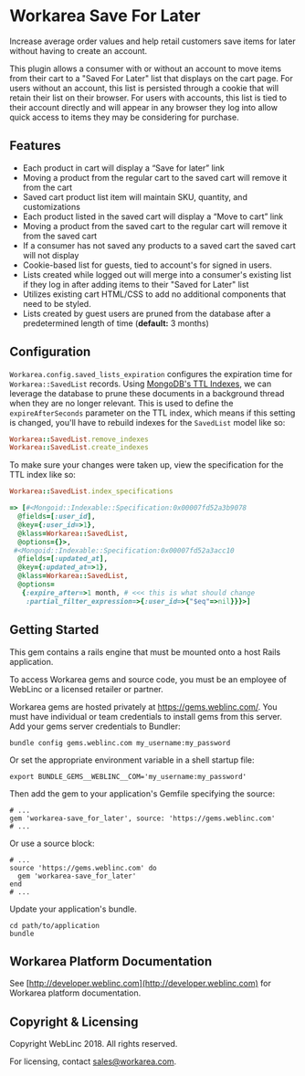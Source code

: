 Workarea Save For Later
================================================================================

Increase average order values and help retail customers save items for later without having to create an account.

This plugin allows a consumer with or without an account to move items from their cart to a "Saved For Later" list that displays on the cart page. For users without an account, this list is persisted through a cookie that will retain their list on their browser. For users with accounts, this list is tied to their account directly and will appear in any browser they log into allow quick access to items they may be considering for purchase.

Features
--------------------------------------------------------------------------------

* Each product in cart will display a “Save for later” link
* Moving a product from the regular cart to the saved cart will remove it from the cart
* Saved cart product list item will maintain SKU, quantity, and customizations
* Each product listed in the saved cart will display a “Move to cart” link
* Moving a product from the saved cart to the regular cart will remove it from the saved cart
* If a consumer has not saved any products to a saved cart the saved cart will not display
* Cookie-based list for guests, tied to account's for signed in users.
* Lists created while logged out will merge into a consumer's existing list if they log in after adding items to their "Saved for Later" list
* Utilizes existing cart HTML/CSS to add no additional components that need to be styled.
* Lists created by guest users are pruned from the database after a
  predetermined length of time (**default:** 3 months)

Configuration
--------------------------------------------------------------------------------

`Workarea.config.saved_lists_expiration` configures the expiration time for `Workarea::SavedList` records. Using [MongoDB's TTL Indexes](https://docs.mongodb.com/manual/core/index-ttl/), we can leverage the database to prune these documents in a background thread when they are no longer relevant. This is used to define the `expireAfterSeconds` parameter on the TTL index, which means if this setting is changed, you'll have to rebuild indexes for the `SavedList` model like so:

```ruby
Workarea::SavedList.remove_indexes
Workarea::SavedList.create_indexes
```

To make sure your changes were taken up, view the specification for the TTL index like so:

```ruby
Workarea::SavedList.index_specifications

=> [#<Mongoid::Indexable::Specification:0x00007fd52a3b9078
  @fields=[:user_id],
  @key={:user_id=>1},
  @klass=Workarea::SavedList,
  @options={}>,
 #<Mongoid::Indexable::Specification:0x00007fd52a3acc10
  @fields=[:updated_at],
  @key={:updated_at=>1},
  @klass=Workarea::SavedList,
  @options=
   {:expire_after=>1 month, # <<< this is what should change
    :partial_filter_expression=>{:user_id=>{"$eq"=>nil}}}>]
```

Getting Started
--------------------------------------------------------------------------------

This gem contains a rails engine that must be mounted onto a host Rails application.

To access Workarea gems and source code, you must be an employee of WebLinc or a licensed retailer or partner.

Workarea gems are hosted privately at https://gems.weblinc.com/.
You must have individual or team credentials to install gems from this server. Add your gems server credentials to Bundler:

    bundle config gems.weblinc.com my_username:my_password

Or set the appropriate environment variable in a shell startup file:

    export BUNDLE_GEMS__WEBLINC__COM='my_username:my_password'

Then add the gem to your application's Gemfile specifying the source:

    # ...
    gem 'workarea-save_for_later', source: 'https://gems.weblinc.com'
    # ...

Or use a source block:

    # ...
    source 'https://gems.weblinc.com' do
      gem 'workarea-save_for_later'
    end
    # ...

Update your application's bundle.

    cd path/to/application
    bundle

Workarea Platform Documentation
--------------------------------------------------------------------------------

See [http://developer.weblinc.com](http://developer.weblinc.com) for Workarea platform documentation.

Copyright & Licensing
--------------------------------------------------------------------------------

Copyright WebLinc 2018. All rights reserved.

For licensing, contact sales@workarea.com.
